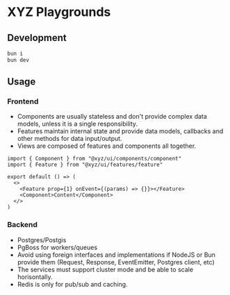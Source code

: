 # XYZ Playgrounds

## Development

```bash
bun i
bun dev
```

## Usage

### Frontend

- Components are usually stateless and don't provide complex data models, unless it is a single responsibility.
- Features maintain internal state and provide data models, callbacks and other methods for data input/output.
- Views are composed of features and components all together.

```tsx
import { Component } from "@xyz/ui/components/component"
import { Feature } from "@xyz/ui/features/feature"

export default () => (
  <>
    <Feature prop={1} onEvent={(params) => {}}></Feature>
    <Component>Content</Component>
  </>
)

```

### Backend

- Postgres/Postgis
- PgBoss for workers/queues
- Avoid using foreign interfaces and implementations if NodeJS or Bun provide them (Request, Response, EventEmitter, Postgres client, etc)
- The services must support cluster mode and be able to scale horisontally.
- Redis is only for pub/sub and caching.
